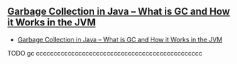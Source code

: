 ## [Garbage Collection in Java – What is GC and How it Works in the JVM](https://www.freecodecamp.org/news/garbage-collection-in-java-what-is-gc-and-how-it-works-in-the-jvm/)

- [Garbage Collection in Java – What is GC and How it Works in the JVM](#garbage-collection-in-java--what-is-gc-and-how-it-works-in-the-jvm)



















TODO gc ccccccccccccccccccccccccccccccccccccccccccccccc
